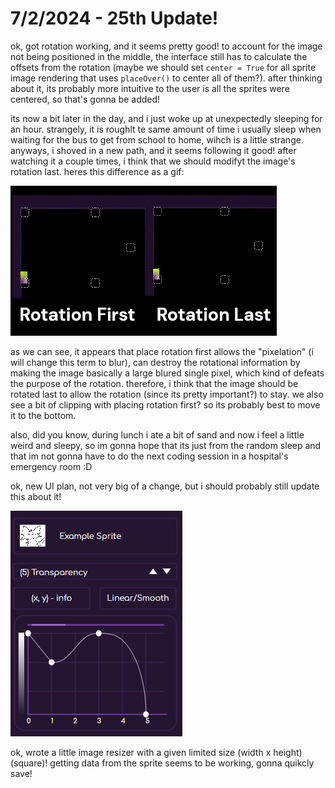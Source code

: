 # 7/2/2024 - 25th Update!

ok, got rotation working, and it seems pretty good! to account for the image not being positioned in the middle, the interface still has to calculate the offsets from the rotation (maybe we should set `center = True` for all sprite image rendering that uses `placeOver()` to center all of them?). after thinking about it, its probably more intuitive to the user is all the sprites were centered, so that's gonna be added! 

its now a bit later in the day, and i just woke up at unexpectedly sleeping for an hour. strangely, it is roughlt te same amount of time i usually sleep when waiting for the bus to get from school to home, wihch is a little strange. anyways, i shoved in a new path, and it seems following it good! after watching it a couple times, i think that we should modifyt the image's rotation last. heres this difference as a gif:

![comparison](</updatelogs/images/072024/07022024 - 1.gif>)

as we can see, it appears that place rotation first allows the "pixelation" (i will change this term to blur), can destroy the rotational information by making the image basically a large blured single pixel, which kind of defeats the purpose of the rotation. therefore, i think that the image should be rotated last to allow the rotation (since its pretty important?) to stay. we also see a bit of clipping with placing rotation first? so its probably best to move it to the bottom.

also, did you know, during lunch i ate a bit of sand and now i feel a little weird and sleepy, so im gonna hope that its just from the random sleep and that im not gonna have to do the next coding session in a hospital's emergency room :D

ok, new UI plan, not very big of a change, but i should probably still update this about it!

![some ui changes!](</updatelogs/images/072024/07022024 - 2.png>)

ok, wrote a little image resizer with a given limited size (width x height) (square)! getting data from the sprite seems to be working, gonna quikcly save!